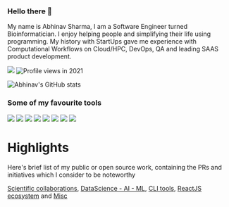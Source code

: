### Hello there 👋

My name is Abhinav Sharma, I am a Software Engineer turned Bioinformatician. I enjoy helping people and simplifying their life using programming. My history with StartUps gave me experience with Computational Workflows on Cloud/HPC, DevOps, QA and leading SAAS product development.

[![](https://img.shields.io/badge/ORCID-informational?style=flat&logo=ORCID&logoColor=white&color=A6CE39)](https://orcid.org/0000-0002-6402-6993) ![Profile views in 2021](https://gpvc.arturio.dev/abhi18av)


![Abhinav's GitHub stats](https://github-readme-stats.vercel.app/api?username=abhi18av&show_icons=true&theme=radical) 

### Some of my favourite tools

![](https://img.shields.io/badge/OS-Linux-informational?style=flat&logo=debian&logoColor=white&color=A81D33)
![](https://img.shields.io/badge/OS-macOS-informational?style=flat&logo=apple&logoColor=white&color=000000)
![](https://img.shields.io/badge/Code-Git-informational?style=flat&logo=Git&logoColor=white&color=F05032)
![](https://img.shields.io/badge/Code-Python-informational?style=flat&logo=python&logoColor=white&color=3776AB)
![](https://img.shields.io/badge/Code-Docker-informational?style=flat&logo=docker&logoColor=white&color=2496ED)
![](https://img.shields.io/badge/Code-Jupyter-informational?style=flat&logo=jupyter&logoColor=white&color=F37626)
![](https://img.shields.io/badge/Editor-Vim-informational?style=flat&logo=vim&logoColor=white&color=019733)
![](https://img.shields.io/badge/Editor-Emacs-informational?style=flat&logo=gnu-emacs&logoColor=white&color=7F5AB6)

# Highlights
Here's brief list of my public or open source work, containing the PRs and initiatives which I consider to be noteworthy

[Scientific collaborations](https://github.com/abhi18av/abhi18av/blob/master/Scientific_Collaborations.md), [DataScience - AI - ML](https://github.com/abhi18av/abhi18av/blob/master/DataScience_AI_ML.md), [CLI tools](https://github.com/abhi18av/abhi18av/blob/master/CLI_Tools.md), [ReactJS ecosystem](https://github.com/abhi18av/abhi18av/blob/master/Fulcro_ReactJS_Ecosystem.md) and [Misc](https://github.com/abhi18av/abhi18av/blob/master/Misc.md)


